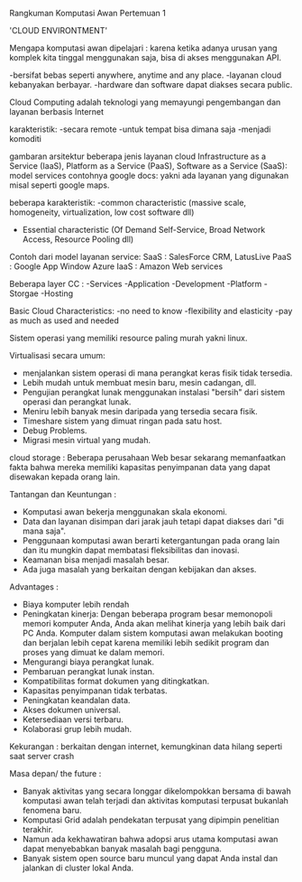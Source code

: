 Rangkuman Komputasi Awan Pertemuan 1

'CLOUD ENVIRONTMENT'

Mengapa komputasi awan dipelajari : karena ketika adanya urusan yang komplek kita tinggal menggunakan saja, bisa di akses menggunakan API.

-bersifat bebas seperti anywhere, anytime and any place.
-layanan cloud kebanyakan berbayar.
-hardware dan software dapat diakses secara public.

Cloud Computing adalah teknologi yang memayungi pengembangan dan layanan berbasis Internet

karakteristik:
-secara remote
-untuk tempat bisa dimana saja
-menjadi komoditi

gambaran arsitektur
beberapa jenis layanan cloud
Infrastructure as a Service (IaaS), Platform as a Service (PaaS), Software as a Service (SaaS): model services contohnya google docs: 
yakni ada layanan yang digunakan misal seperti google maps.

beberapa karakteristik:
-common characteristic (massive scale, homogeneity, virtualization, low cost software dll)
- Essential characteristic (Of Demand Self-Service, Broad Network Access, Resource Pooling dll)

Contoh dari model layanan service:
SaaS : SalesForce CRM, LatusLive
PaaS : Google App Window Azure
IaaS : Amazon Web services

Beberapa layer CC :
-Services
-Application
-Development
-Platform
-Storgae
-Hosting

Basic Cloud Characteristics:
-no need to know
-flexibility and elasticity
-pay as much as used and needed

Sistem operasi yang memiliki resource paling murah yakni linux.

Virtualisasi secara umum:
- menjalankan sistem operasi di mana perangkat keras fisik tidak tersedia.
- Lebih mudah untuk membuat mesin baru, mesin cadangan, dll.
- Pengujian perangkat lunak menggunakan instalasi "bersih" dari sistem operasi dan perangkat lunak.
- Meniru lebih banyak mesin daripada yang tersedia secara fisik.
- Timeshare sistem yang dimuat ringan pada satu host.
- Debug Problems.
- Migrasi mesin virtual yang mudah.

cloud storage :
Beberapa perusahaan Web besar sekarang memanfaatkan fakta bahwa 
mereka memiliki kapasitas penyimpanan data yang dapat disewakan kepada orang lain.


Tantangan dan Keuntungan :
- Komputasi awan bekerja menggunakan skala ekonomi.
- Data dan layanan disimpan dari jarak jauh tetapi dapat diakses dari "di mana saja".
- Penggunaan komputasi awan berarti ketergantungan pada orang lain dan itu mungkin dapat membatasi fleksibilitas dan inovasi.
- Keamanan bisa menjadi masalah besar.
- Ada juga masalah yang berkaitan dengan kebijakan dan akses.

Advantages :
- Biaya komputer lebih rendah
- Peningkatan kinerja:
	Dengan beberapa program besar memonopoli memori komputer Anda, Anda akan melihat kinerja yang lebih baik dari PC Anda.
	Komputer dalam sistem komputasi awan melakukan booting dan berjalan lebih cepat karena memiliki lebih sedikit program dan 
	proses yang dimuat ke dalam memori.
- Mengurangi biaya perangkat lunak.
- Pembaruan perangkat lunak instan.
- Kompatibilitas format dokumen yang ditingkatkan.
- Kapasitas penyimpanan tidak terbatas.
- Peningkatan keandalan data.
- Akses dokumen universal.
- Ketersediaan versi terbaru.
- Kolaborasi grup lebih mudah.

Kekurangan : berkaitan dengan internet, kemungkinan data hilang seperti saat server crash

Masa depan/ the future :
- Banyak aktivitas yang secara longgar dikelompokkan bersama di bawah komputasi awan telah terjadi dan aktivitas komputasi terpusat bukanlah fenomena baru.
- Komputasi Grid adalah pendekatan terpusat yang dipimpin penelitian terakhir.
- Namun ada kekhawatiran bahwa adopsi arus utama komputasi awan dapat menyebabkan banyak masalah bagi pengguna.
- Banyak sistem open source baru muncul yang dapat Anda instal dan jalankan di cluster lokal Anda.
